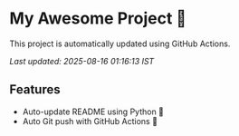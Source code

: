 # My Awesome Project 🚀

This project is automatically updated using GitHub Actions.

_Last updated: 2025-08-16 01:16:13 IST_

## Features
- Auto-update README using Python 🐍
- Auto Git push with GitHub Actions 🤖
